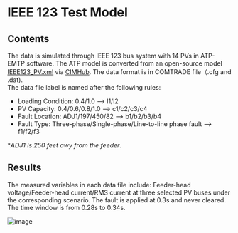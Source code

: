 # IEEE 123 Test Model
## Contents
The data is simulated through IEEE 123 bus system with 14 PVs in ATP-EMTP software. The ATP model is converted from an open-source model [IEEE123_PV.xml](https://github.com/GRIDAPPSD/CIMHub/blob/feature/SETO/OEDI/xml/IEEE123_PV.xml) via [CIMHub](https://github.com/GRIDAPPSD/CIMHub/tree/feature/SETO). The data format is in COMTRADE file（.cfg and .dat).<br>
The data file label is named after the following rules:<br>
* Loading Condition: 0.4/1.0 --> l1/l2<br>
* PV Capacity: 0.4/0.6/0.8/1.0 --> c1/c2/c3/c4<br>
* Fault Location: ADJ1/197/450/82 --> b1/b2/b3/b4<br>
* Fault Type: Three-phase/Single-phase/Line-to-line phase fault --> f1/f2/f3<br>

*_ADJ1 is 250 feet awy from the feeder_.<br>

## Results
The measured variables in each data file include: Feeder-head voltage/Feeder-head current/RMS current at three selected PV buses under the corresponding scenario. The fault is applied at 0.3s and never cleared. The time window is from 0.28s to 0.34s.

![image](https://user-images.githubusercontent.com/113486786/205101071-91c863a6-51fc-4c40-a5e6-274aad9b0a14.png)
